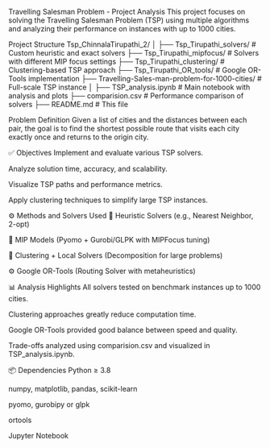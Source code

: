 Travelling Salesman Problem - Project Analysis
This project focuses on solving the Travelling Salesman Problem (TSP) using multiple algorithms and analyzing their performance on instances with up to 1000 cities.

Project Structure
Tsp_ChinnalaTirupathi_2/
│
├── Tsp_Tirupathi_solvers/          # Custom heuristic and exact solvers
├── Tsp_Tirupathi_mipfocus/         # Solvers with different MIP focus settings
├── Tsp_Tirupathi_clustering/       # Clustering-based TSP approach
├── Tsp_Tirupathi_OR_tools/         # Google OR-Tools implementation
├── Travelling-Sales-man-problem-for-1000-cities/  # Full-scale TSP instance
│
├── TSP_analysis.ipynb              # Main notebook with analysis and plots
├── comparision.csv                 # Performance comparison of solvers
├── README.md                       # This file

Problem Definition
Given a list of cities and the distances between each pair, the goal is to find the shortest possible route that visits each city exactly once and returns to the origin city.

✅ Objectives
Implement and evaluate various TSP solvers.

Analyze solution time, accuracy, and scalability.

Visualize TSP paths and performance metrics.

Apply clustering techniques to simplify large TSP instances.

⚙️ Methods and Solvers Used
🔢 Heuristic Solvers (e.g., Nearest Neighbor, 2-opt)

🧮 MIP Models (Pyomo + Gurobi/GLPK with MIPFocus tuning)

🧠 Clustering + Local Solvers (Decomposition for large problems)

⚙️ Google OR-Tools (Routing Solver with metaheuristics)

📊 Analysis Highlights
All solvers tested on benchmark instances up to 1000 cities.

Clustering approaches greatly reduce computation time.

Google OR-Tools provided good balance between speed and quality.

Trade-offs analyzed using comparision.csv and visualized in TSP_analysis.ipynb.

📦 Dependencies
Python ≥ 3.8

numpy, matplotlib, pandas, scikit-learn

pyomo, gurobipy or glpk

ortools

Jupyter Notebook
